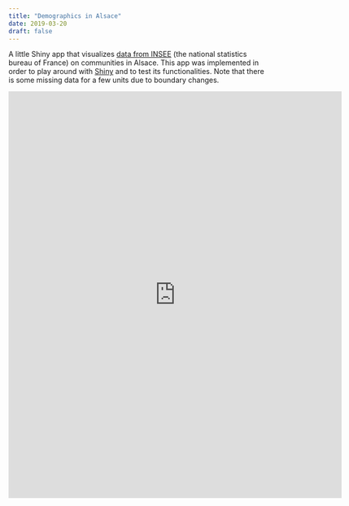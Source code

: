 ```yaml
---
title: "Demographics in Alsace"
date: 2019-03-20
draft: false
---
```


A little Shiny app that visualizes [data from INSEE](https://www.insee.fr/fr/statistiques/2521169#consulter) (the national statistics bureau of France) on communities in Alsace. This app was implemented in order to play around with [Shiny](https://shiny.rstudio.com/) and to test its functionalities. Note that there is some missing data for a few units due to boundary changes.

<p><iframe style="width:130%;" height="800" src="https://chodera.shinyapps.io/alsace-app/" frameborder="0" allowfullscreen></iframe></p>
